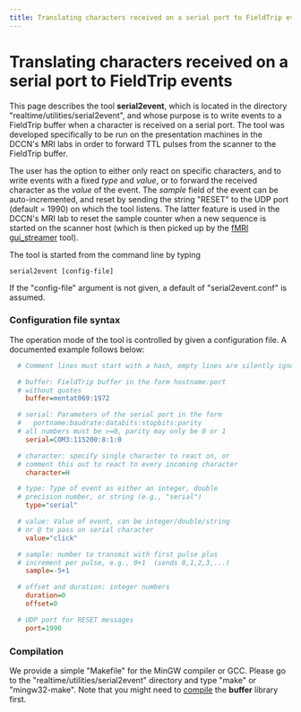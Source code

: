 ```yaml
---
title: Translating characters received on a serial port to FieldTrip events
---
```


# Translating characters received on a serial port to FieldTrip events

This page describes the tool **serial2event**, which is located in the directory "realtime/utilities/serial2event", and whose purpose is to write events to a FieldTrip buffer when a character is received on a serial port. The tool was developed specifically to be run on the presentation machines in the DCCN's MRI labs in order to forward TTL pulses from the scanner to the FieldTrip buffer.

The user has the option to either only react on specific characters, and to write events with
a fixed _type_ and _value_, or to forward the received character as the _value_ of the event.
The _sample_ field of the event can be auto-incremented, and reset by sending the string "RESET"
to the UDP port (default = 1990) on which the tool listens. The latter feature is used in the DCCN's MRI lab to reset the sample counter when a new sequence is started on the scanner host (which is then picked up by the [fMRI gui_streamer](/getting_started/realtime_fmri) tool).

The tool is started from the command line by typing

    serial2event [config-file]

If the "config-file" argument is not given, a default of "serial2event.conf" is assumed.

### Configuration file syntax

The operation mode of the tool is controlled by given a configuration file. A documented example follows below:

```ini
  # Comment lines must start with a hash, empty lines are silently ignored

  # buffer: FieldTrip buffer in the form hostname:port
  # without quotes
    buffer=mentat069:1972

  # serial: Parameters of the serial port in the form
  #   portname:baudrate:databits:stopbits:parity
  # all numbers must be >=0, parity may only be 0 or 1
    serial=COM3:115200:8:1:0

  # character: specify single character to react on, or
  # comment this out to react to every incoming character
    character=H

  # type: Type of event as either an integer, double
  # precision number, or string (e.g., "serial")
    type="serial"

  # value: Value of event, can be integer/double/string
  # or @ to pass on serial character
    value="click"

  # sample: number to transmit with first pulse plus
  # increment per pulse, e.g., 0+1  (sends 0,1,2,3,...)
    sample=-5+1

  # offset and duration: integer numbers
    duration=0
    offset=0

  # UDP port for RESET messages
    port=1990
```

### Compilation

We provide a simple "Makefile" for the MinGW compiler or GCC. Please go to the "realtime/utilities/serial2event" directory and type "make" or "mingw32-make". Note that you might need to [compile](/development/realtime/buffer) the **buffer** library first.
